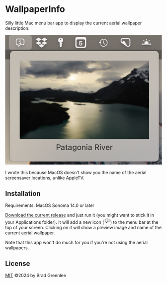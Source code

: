 # WallpaperInfo

Silly little Mac menu bar app to display the current aerial wallpaper description.

![Screenshot](assets/example.png)

I wrote this because MacOS doesn't show you the name of the aerial screensaver locations,
unlike AppleTV.

## Installation

Requirements: MacOS Sonoma 14.0 or later

[Download the current release](https://github.com/bgreenlee/WallpaperInfo/releases/latest/download/WallpaperInfo.zip)
and just run it (you might want to stick it in your Applications folder). It will add a new icon (![icon](assets/icon-sm.png)) to the menu bar at the top of your screen. Clicking on it will show a preview image and name of the current aerial wallpaper.

Note that this app won't do much for you if you're not using the aerial wallpapers.

## License

[MIT](LICENSE) &copy;2024 by Brad Greenlee
